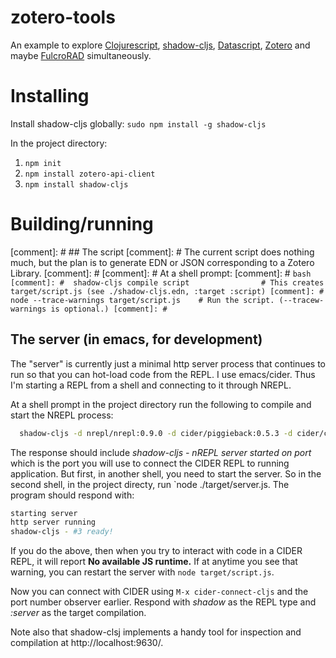 # zotero-tools
An example to explore [Clojurescript](https://clojurescript.org/),
[shadow-cljs](https://shadow-cljs.github.io/docs/UsersGuide.html),
[Datascript](https://github.com/tonsky/datascript),
[Zotero](https://www.zotero.org/) and maybe
[FulcroRAD](https://book.fulcrologic.com/) simultaneously.

# Installing

 Install shadow-cljs globally:
  `sudo npm install -g shadow-cljs`

 In the project directory:
  1. `npm init`
  2. `npm install zotero-api-client`
  3. `npm install shadow-cljs`

# Building/running

[comment]: # ## The script
[comment]: #   The current script does nothing much, but the plan is to generate EDN or JSON corresponding to a Zotero Library.
[comment]: # 
[comment]: # At a shell prompt:
[comment]: # ```bash
[comment]: #  shadow-cljs compile script                # This creates target/script.js (see ./shadow-cljs.edn, :target :script)
[comment]: #  node --trace-warnings target/script.js    # Run the script. (--tracew-warnings is optional.)
[comment]: # ```

## The server (in emacs, for development)

The "server" is currently just a minimal http server process that continues to run so that you can hot-load code from the REPL.
I use emacs/cider. Thus I'm starting a REPL from a shell and connecting to it through NREPL.

At a shell prompt in the project directory run the following to compile and start the NREPL process:
```bash
  shadow-cljs -d nrepl/nrepl:0.9.0 -d cider/piggieback:0.5.3 -d cider/cider-nrepl:0.28.5 watch server
```

The response should include *shadow-cljs - nREPL server started on port <some-port-number>* which is the port
you will use to connect the CIDER REPL to running application.
But first, in another shell, you need to start the server.
So in the second shell, in the project directy, run `node ./target/server.js.
The program should respond with:

```bash
starting server
http server running
shadow-cljs - #3 ready!
```

If you do the above, then when you try to interact with code in a CIDER REPL, it will report **No available JS runtime.**
If at anytime you see that warning, you can restart the server with `node target/script.js`.

Now you can connect with CIDER using `M-x cider-connect-cljs` and the port number observer earlier.
Respond with *shadow* as the REPL type and *:server* as the target compilation.

Note also that shadow-clsj implements a handy tool for inspection and compilation at http://localhost:9630/.

